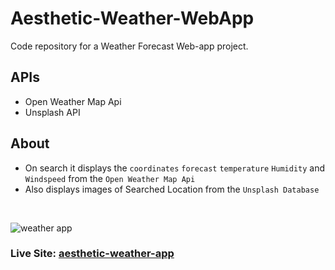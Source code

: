 
# Aesthetic-Weather-WebApp
Code repository for a Weather Forecast Web-app project.

## APIs
- Open Weather Map Api
- Unsplash API

## About
- On search it displays the `coordinates` `forecast` `temperature` `Humidity` and `Windspeed` from the `Open Weather Map Api`
- Also displays images of Searched Location from the `Unsplash Database`

<br>


![weather app](https://github.com/techy-savant/Aesthetic-Weather-WebApp/assets/108519575/23624d22-2e06-49e3-adfa-aa6b86580b9f)

### Live Site: [aesthetic-weather-app](https://aesthetic-weather-forecast.netlify.app)



